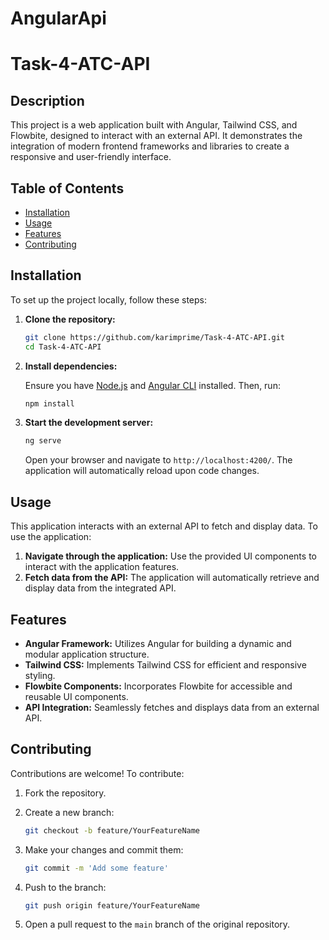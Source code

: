 # AngularApi

# Task-4-ATC-API

## Description

This project is a web application built with Angular, Tailwind CSS, and Flowbite, designed to interact with an external API. It demonstrates the integration of modern frontend frameworks and libraries to create a responsive and user-friendly interface.

## Table of Contents

- [Installation](#installation)
- [Usage](#usage)
- [Features](#features)
- [Contributing](#contributing)

## Installation

To set up the project locally, follow these steps:

1. **Clone the repository:**

   ```bash
   git clone https://github.com/karimprime/Task-4-ATC-API.git
   cd Task-4-ATC-API
   ```

2. **Install dependencies:**

   Ensure you have [Node.js](https://nodejs.org/) and [Angular CLI](https://angular.io/cli) installed. Then, run:

   ```bash
   npm install
   ```

3. **Start the development server:**

   ```bash
   ng serve
   ```

   Open your browser and navigate to `http://localhost:4200/`. The application will automatically reload upon code changes.

## Usage

This application interacts with an external API to fetch and display data. To use the application:

1. **Navigate through the application:** Use the provided UI components to interact with the application features.
2. **Fetch data from the API:** The application will automatically retrieve and display data from the integrated API.

## Features

- **Angular Framework:** Utilizes Angular for building a dynamic and modular application structure.
- **Tailwind CSS:** Implements Tailwind CSS for efficient and responsive styling.
- **Flowbite Components:** Incorporates Flowbite for accessible and reusable UI components.
- **API Integration:** Seamlessly fetches and displays data from an external API.

## Contributing

Contributions are welcome! To contribute:

1. Fork the repository.
2. Create a new branch:

   ```bash
   git checkout -b feature/YourFeatureName
   ```

3. Make your changes and commit them:

   ```bash
   git commit -m 'Add some feature'
   ```

4. Push to the branch:

   ```bash
   git push origin feature/YourFeatureName
   ```

5. Open a pull request to the `main` branch of the original repository.

